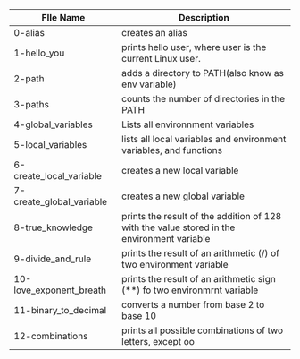 
| FIle Name  | Description |
| ------------- | ------------- |
| 0-alias  | creates an alias|
| 1-hello_you | prints hello user, where user is the current Linux user.|
| 2-path | adds a directory to  PATH(also know as env variable)|
| 3-paths | counts the number of directories in the PATH |
| 4-global_variables | Lists all environnment variables |
| 5-local_variables |  lists all local variables and environment variables, and functions |
| 6-create_local_variable | creates a new local variable |
| 7-create_global_variable | creates a new global variable |
| 8-true_knowledge | prints the result of the addition of 128 with the value stored in the environment variable
| 9-divide_and_rule | prints the result of an arithmetic (/) of two environment variable|
| 10-love_exponent_breath | prints the result of an arithmetic sign (**) fo two environmrnt variable |
| 11-binary_to_decimal | converts a number from base 2 to base 10 |
| 12-combinations | prints all possible combinations of two letters, except oo    
